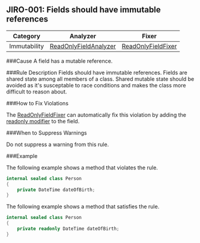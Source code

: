JIRO-001: Fields should have immutable references
-------------------------------------------------

| Category      | Analyzer | Fixer
--- | --- | ---
Immutability	| [ReadOnlyFieldAnalyzer](ReadOnlyFieldAnalyzer.cs)| [ReadOnlyFieldFixer](ReadOnlyFieldFixer.cs)

###Cause
A field has a mutable reference.

###Rule Description
Fields should have immutable references. Fields are shared state among all members of a class. Shared mutable state should be avoided as it's susceptable to race conditions and makes the class more difficult to reason about.

###How to Fix Violations

The [ReadOnlyFieldFixer](ReadOnlyFieldFixer.cs) can automatically fix this violation by adding the [readonly modifier](http://msdn.microsoft.com/en-us/library/acdd6hb7.aspx) to the field.

###When to Suppress Warnings

Do not suppress a warning from this rule.

###Example

The following example shows a method that violates the rule.

```csharp
internal sealed class Person
{ 
	private DateTime dateOfBirth; 
}
```

The following example shows a method that satisfies the rule.

```csharp
internal sealed class Person
{ 
	private readonly DateTime dateOfBirth;
}
```
